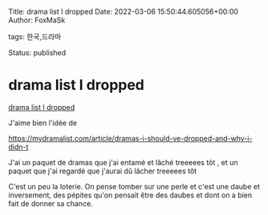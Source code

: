 Title: drama list I dropped
Date: 2022-03-06 15:50:44.605056+00:00
Author: FoxMaSk 

tags: 한국,드라마

Status: published





# drama list I dropped

[drama list I dropped](None)

J&#39;aime bien l&#39;idée de 

https://mydramalist.com/article/dramas-i-should-ve-dropped-and-why-i-didn-t

J&#39;ai un paquet de dramas que j&#39;ai entamé et lâché treeeees tôt , et un paquet que j&#39;ai regardé que j&#39;aurai dû lâcher treeeees tôt 

C&#39;est un peu la loterie. On pense tomber sur une perle et c&#39;est une daube et inversement, des pépites qu&#39;on pensait être des daubes et dont on a bien fait de donner sa chance.